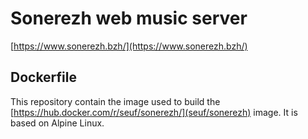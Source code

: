 # Sonerezh web music server

[https://www.sonerezh.bzh/](https://www.sonerezh.bzh/)

## Dockerfile

This repository contain the image used to build the [https://hub.docker.com/r/seuf/sonerezh/](seuf/sonerezh) image.
It is based on Alpine Linux.

